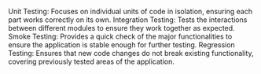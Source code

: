 Unit Testing: Focuses on individual units of code in isolation, ensuring each part works correctly on its own.
    Integration Testing: Tests the interactions between different modules to ensure they work together as expected.
    Smoke Testing: Provides a quick check of the major functionalities to ensure the application is stable enough for further testing.
    Regression Testing: Ensures that new code changes do not break existing functionality, covering previously tested areas of the application.
